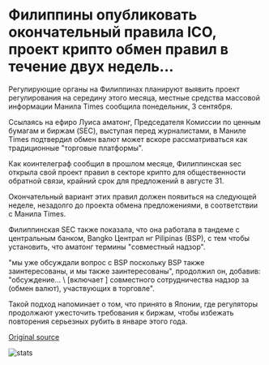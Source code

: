 # Филиппины опубликовать окончательный правила ICO, проект крипто обмен правил в течение двух недель...

Регулирующие органы на Филиппинах планируют выявить проект регулирования на середину этого месяца, местные средства массовой информации Манила Times сообщила понедельник, 3 сентября.

Ссылаясь на ефиро Луиса аматонг, Председателя Комиссии по ценным бумагам и биржам (SEC), выступая перед журналистами, в Маниле Times подтвердил обмен валют может вскоре рассматриваться как традиционные "торговые платформы".

Как коинтелеграф сообщил в прошлом месяце, Филиппинская sec открыла свой проект правил в секторе крипто для общественности обратной связи, крайний срок для предложений в августе 31.

Окончательный вариант этих правил должен появиться на следующей неделе, незадолго до проекта обмена предложениями, в соответствии с Манила Times.

Филиппинская SEC также показала, что она работала в тандеме с центральным банком, Bangko Централ нг Pilipinas (BSP), с тем чтобы установить, что аматонг термины "совместный надзор".

"мы уже обсуждали вопрос с BSP поскольку BSP также заинтересованы, и мы также заинтересованы", продолжил он, добавив: "обсуждение... \ [включает \] совместного сотрудничества надзор за (обмен валют), участвующих в торговле".

Такой подход напоминает о том, что принято в Японии, где регуляторы продолжают ужесточить требования к биржам, чтобы избежать повторения серьезных рубить в январе этого года.

[Original source](https://cointelegraph.com/news/philippines-to-publish-final-ico-regulation-draft-crypto-exchange-rules-within-two-weeks)

![stats](https://c.statcounter.com/11760860/0/a89fa40b/1/ "stats")